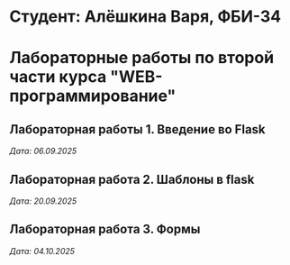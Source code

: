 # Студент: Алёшкина Варя, ФБИ-34

# Лабораторные работы по второй части курса "WEB-программирование"

## Лабораторная работы 1. Введение во Flask

*Дата: 06.09.2025*

## Лабораторная работа 2. Шаблоны в flask

*Дата: 20.09.2025*

## Лабораторная работа 3. Формы

*Дата: 04.10.2025*